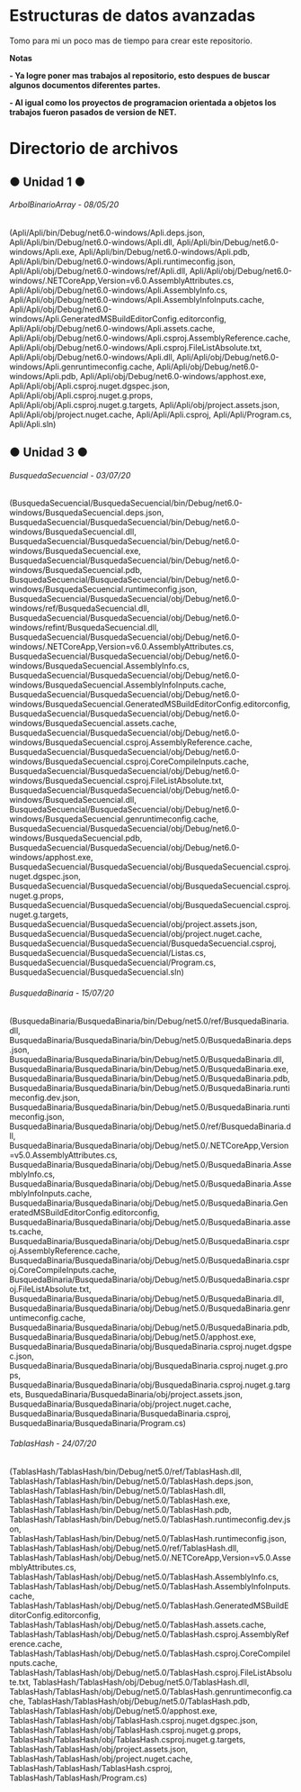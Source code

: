 # Estructuras de datos avanzadas

<!----Descripcion---->
Tomo para mi un poco mas de tiempo para crear este repositorio.
<!----Separador de la descripcion ---->

<!----Notas---->
**Notas**

**- Ya logre poner mas trabajos al repositorio, esto despues de buscar algunos documentos diferentes partes.**

**- Al igual como los proyectos de programacion orientada a objetos los trabajos fueron pasados de version de NET.**
<!----Separador de las notas---->

<!----Directorio con ubicacion de archivos---->
# Directorio de archivos
## ● Unidad 1 ●
###### ArbolBinarioArray - 08/05/20
(Apli/Apli/bin/Debug/net6.0-windows/Apli.deps.json, 
Apli/Apli/bin/Debug/net6.0-windows/Apli.dll, 
Apli/Apli/bin/Debug/net6.0-windows/Apli.exe, 
Apli/Apli/bin/Debug/net6.0-windows/Apli.pdb, 
Apli/Apli/bin/Debug/net6.0-windows/Apli.runtimeconfig.json, 
Apli/Apli/obj/Debug/net6.0-windows/ref/Apli.dll, 
Apli/Apli/obj/Debug/net6.0-windows/.NETCoreApp,Version=v6.0.AssemblyAttributes.cs, 
Apli/Apli/obj/Debug/net6.0-windows/Apli.AssemblyInfo.cs, 
Apli/Apli/obj/Debug/net6.0-windows/Apli.AssemblyInfoInputs.cache, 
Apli/Apli/obj/Debug/net6.0-windows/Apli.GeneratedMSBuildEditorConfig.editorconfig, 
Apli/Apli/obj/Debug/net6.0-windows/Apli.assets.cache, 
Apli/Apli/obj/Debug/net6.0-windows/Apli.csproj.AssemblyReference.cache, 
Apli/Apli/obj/Debug/net6.0-windows/Apli.csproj.FileListAbsolute.txt, 
Apli/Apli/obj/Debug/net6.0-windows/Apli.dll, 
Apli/Apli/obj/Debug/net6.0-windows/Apli.genruntimeconfig.cache, 
Apli/Apli/obj/Debug/net6.0-windows/Apli.pdb, 
Apli/Apli/obj/Debug/net6.0-windows/apphost.exe, 
Apli/Apli/obj/Apli.csproj.nuget.dgspec.json, 
Apli/Apli/obj/Apli.csproj.nuget.g.props, 
Apli/Apli/obj/Apli.csproj.nuget.g.targets, 
Apli/Apli/obj/project.assets.json, 
Apli/Apli/obj/project.nuget.cache, 
Apli/Apli/Apli.csproj, 
Apli/Apli/Program.cs, 
Apli/Apli.sln)

## ● Unidad 3 ●
###### BusquedaSecuencial - 03/07/20
(BusquedaSecuencial/BusquedaSecuencial/bin/Debug/net6.0-windows/BusquedaSecuencial.deps.json, 
BusquedaSecuencial/BusquedaSecuencial/bin/Debug/net6.0-windows/BusquedaSecuencial.dll, 
BusquedaSecuencial/BusquedaSecuencial/bin/Debug/net6.0-windows/BusquedaSecuencial.exe, 
BusquedaSecuencial/BusquedaSecuencial/bin/Debug/net6.0-windows/BusquedaSecuencial.pdb, 
BusquedaSecuencial/BusquedaSecuencial/bin/Debug/net6.0-windows/BusquedaSecuencial.runtimeconfig.json, 
BusquedaSecuencial/BusquedaSecuencial/obj/Debug/net6.0-windows/ref/BusquedaSecuencial.dll, 
BusquedaSecuencial/BusquedaSecuencial/obj/Debug/net6.0-windows/refint/BusquedaSecuencial.dll, 
BusquedaSecuencial/BusquedaSecuencial/obj/Debug/net6.0-windows/.NETCoreApp,Version=v6.0.AssemblyAttributes.cs, 
BusquedaSecuencial/BusquedaSecuencial/obj/Debug/net6.0-windows/BusquedaSecuencial.AssemblyInfo.cs, 
BusquedaSecuencial/BusquedaSecuencial/obj/Debug/net6.0-windows/BusquedaSecuencial.AssemblyInfoInputs.cache, 
BusquedaSecuencial/BusquedaSecuencial/obj/Debug/net6.0-windows/BusquedaSecuencial.GeneratedMSBuildEditorConfig.editorconfig, 
BusquedaSecuencial/BusquedaSecuencial/obj/Debug/net6.0-windows/BusquedaSecuencial.assets.cache, 
BusquedaSecuencial/BusquedaSecuencial/obj/Debug/net6.0-windows/BusquedaSecuencial.csproj.AssemblyReference.cache, 
BusquedaSecuencial/BusquedaSecuencial/obj/Debug/net6.0-windows/BusquedaSecuencial.csproj.CoreCompileInputs.cache, 
BusquedaSecuencial/BusquedaSecuencial/obj/Debug/net6.0-windows/BusquedaSecuencial.csproj.FileListAbsolute.txt, 
BusquedaSecuencial/BusquedaSecuencial/obj/Debug/net6.0-windows/BusquedaSecuencial.dll, 
BusquedaSecuencial/BusquedaSecuencial/obj/Debug/net6.0-windows/BusquedaSecuencial.genruntimeconfig.cache, 
BusquedaSecuencial/BusquedaSecuencial/obj/Debug/net6.0-windows/BusquedaSecuencial.pdb, 
BusquedaSecuencial/BusquedaSecuencial/obj/Debug/net6.0-windows/apphost.exe, 
BusquedaSecuencial/BusquedaSecuencial/obj/BusquedaSecuencial.csproj.nuget.dgspec.json, 
BusquedaSecuencial/BusquedaSecuencial/obj/BusquedaSecuencial.csproj.nuget.g.props, 
BusquedaSecuencial/BusquedaSecuencial/obj/BusquedaSecuencial.csproj.nuget.g.targets, 
BusquedaSecuencial/BusquedaSecuencial/obj/project.assets.json, 
BusquedaSecuencial/BusquedaSecuencial/obj/project.nuget.cache, 
BusquedaSecuencial/BusquedaSecuencial/BusquedaSecuencial.csproj, 
BusquedaSecuencial/BusquedaSecuencial/Listas.cs, 
BusquedaSecuencial/BusquedaSecuencial/Program.cs, 
BusquedaSecuencial/BusquedaSecuencial.sln)
<!----Separador---->
###### BusquedaBinaria - 15/07/20
(BusquedaBinaria/BusquedaBinaria/bin/Debug/net5.0/ref/BusquedaBinaria.dll, 
BusquedaBinaria/BusquedaBinaria/bin/Debug/net5.0/BusquedaBinaria.deps.json, 
BusquedaBinaria/BusquedaBinaria/bin/Debug/net5.0/BusquedaBinaria.dll, 
BusquedaBinaria/BusquedaBinaria/bin/Debug/net5.0/BusquedaBinaria.exe, 
BusquedaBinaria/BusquedaBinaria/bin/Debug/net5.0/BusquedaBinaria.pdb, 
BusquedaBinaria/BusquedaBinaria/bin/Debug/net5.0/BusquedaBinaria.runtimeconfig.dev.json, 
BusquedaBinaria/BusquedaBinaria/bin/Debug/net5.0/BusquedaBinaria.runtimeconfig.json, 
BusquedaBinaria/BusquedaBinaria/obj/Debug/net5.0/ref/BusquedaBinaria.dll, 
BusquedaBinaria/BusquedaBinaria/obj/Debug/net5.0/.NETCoreApp,Version=v5.0.AssemblyAttributes.cs, 
BusquedaBinaria/BusquedaBinaria/obj/Debug/net5.0/BusquedaBinaria.AssemblyInfo.cs, 
BusquedaBinaria/BusquedaBinaria/obj/Debug/net5.0/BusquedaBinaria.AssemblyInfoInputs.cache, 
BusquedaBinaria/BusquedaBinaria/obj/Debug/net5.0/BusquedaBinaria.GeneratedMSBuildEditorConfig.editorconfig, 
BusquedaBinaria/BusquedaBinaria/obj/Debug/net5.0/BusquedaBinaria.assets.cache, 
BusquedaBinaria/BusquedaBinaria/obj/Debug/net5.0/BusquedaBinaria.csproj.AssemblyReference.cache, 
BusquedaBinaria/BusquedaBinaria/obj/Debug/net5.0/BusquedaBinaria.csproj.CoreCompileInputs.cache, 
BusquedaBinaria/BusquedaBinaria/obj/Debug/net5.0/BusquedaBinaria.csproj.FileListAbsolute.txt, 
BusquedaBinaria/BusquedaBinaria/obj/Debug/net5.0/BusquedaBinaria.dll, 
BusquedaBinaria/BusquedaBinaria/obj/Debug/net5.0/BusquedaBinaria.genruntimeconfig.cache, 
BusquedaBinaria/BusquedaBinaria/obj/Debug/net5.0/BusquedaBinaria.pdb, 
BusquedaBinaria/BusquedaBinaria/obj/Debug/net5.0/apphost.exe, 
BusquedaBinaria/BusquedaBinaria/obj/BusquedaBinaria.csproj.nuget.dgspec.json, 
BusquedaBinaria/BusquedaBinaria/obj/BusquedaBinaria.csproj.nuget.g.props, 
BusquedaBinaria/BusquedaBinaria/obj/BusquedaBinaria.csproj.nuget.g.targets, 
BusquedaBinaria/BusquedaBinaria/obj/project.assets.json, 
BusquedaBinaria/BusquedaBinaria/obj/project.nuget.cache, 
BusquedaBinaria/BusquedaBinaria/BusquedaBinaria.csproj, 
BusquedaBinaria/BusquedaBinaria/Program.cs)
<!----Separador---->
###### TablasHash - 24/07/20
(TablasHash/TablasHash/bin/Debug/net5.0/ref/TablasHash.dll, 
TablasHash/TablasHash/bin/Debug/net5.0/TablasHash.deps.json, 
TablasHash/TablasHash/bin/Debug/net5.0/TablasHash.dll, 
TablasHash/TablasHash/bin/Debug/net5.0/TablasHash.exe, 
TablasHash/TablasHash/bin/Debug/net5.0/TablasHash.pdb, 
TablasHash/TablasHash/bin/Debug/net5.0/TablasHash.runtimeconfig.dev.json, 
TablasHash/TablasHash/bin/Debug/net5.0/TablasHash.runtimeconfig.json, 
TablasHash/TablasHash/obj/Debug/net5.0/ref/TablasHash.dll, 
TablasHash/TablasHash/obj/Debug/net5.0/.NETCoreApp,Version=v5.0.AssemblyAttributes.cs, 
TablasHash/TablasHash/obj/Debug/net5.0/TablasHash.AssemblyInfo.cs, 
TablasHash/TablasHash/obj/Debug/net5.0/TablasHash.AssemblyInfoInputs.cache, 
TablasHash/TablasHash/obj/Debug/net5.0/TablasHash.GeneratedMSBuildEditorConfig.editorconfig, 
TablasHash/TablasHash/obj/Debug/net5.0/TablasHash.assets.cache, 
TablasHash/TablasHash/obj/Debug/net5.0/TablasHash.csproj.AssemblyReference.cache, 
TablasHash/TablasHash/obj/Debug/net5.0/TablasHash.csproj.CoreCompileInputs.cache, 
TablasHash/TablasHash/obj/Debug/net5.0/TablasHash.csproj.FileListAbsolute.txt, 
TablasHash/TablasHash/obj/Debug/net5.0/TablasHash.dll, 
TablasHash/TablasHash/obj/Debug/net5.0/TablasHash.genruntimeconfig.cache, 
TablasHash/TablasHash/obj/Debug/net5.0/TablasHash.pdb, 
TablasHash/TablasHash/obj/Debug/net5.0/apphost.exe, 
TablasHash/TablasHash/obj/TablasHash.csproj.nuget.dgspec.json, 
TablasHash/TablasHash/obj/TablasHash.csproj.nuget.g.props, 
TablasHash/TablasHash/obj/TablasHash.csproj.nuget.g.targets, 
TablasHash/TablasHash/obj/project.assets.json, 
TablasHash/TablasHash/obj/project.nuget.cache, 
TablasHash/TablasHash/TablasHash.csproj, 
TablasHash/TablasHash/Program.cs)
<!----Separador del direrctorio con ubicacion de archivos---->